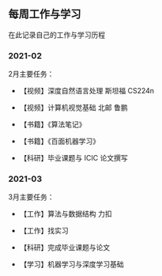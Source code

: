 ## 每周工作与学习

在此记录自己的工作与学习历程

### 2021-02

2月主要任务：

- 【视频】深度自然语言处理 斯坦福 CS224n

- 【视频】计算机视觉基础 北邮 鲁鹏

- 【书籍】《算法笔记》

- 【书籍】《百面机器学习》

- 【科研】毕业课题与 ICIC 论文撰写

### 2021-03

3月主要任务：

- 【工作】算法与数据结构 力扣

- 【工作】找实习

- 【科研】完成毕业课题与论文

- 【学习】机器学习与深度学习基础